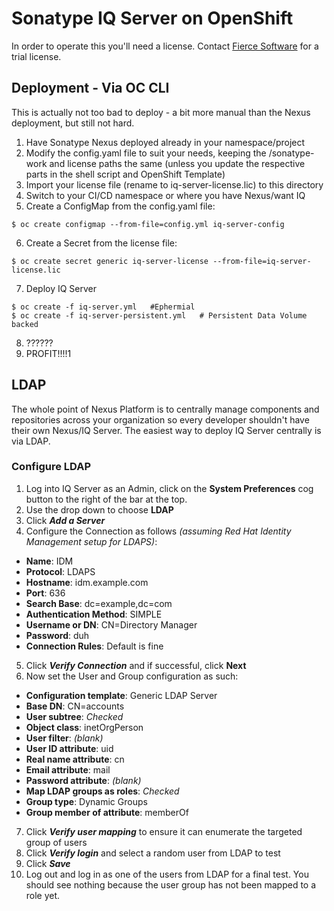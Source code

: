 # Sonatype IQ Server on OpenShift

In order to operate this you'll need a license.  Contact [Fierce Software](https://fiercesw.com/request-a-demo) for a trial license.

## Deployment - Via OC CLI

This is actually not too bad to deploy - a bit more manual than the Nexus deployment, but still not hard.

1. Have Sonatype Nexus deployed already in your namespace/project
2. Modify the config.yaml file to suit your needs, keeping the /sonatype-work and license paths the same (unless you update the respective parts in the shell script and OpenShift Template)
3. Import your license file (rename to iq-server-license.lic) to this directory
4. Switch to your CI/CD namespace or where you have Nexus/want IQ
5. Create a ConfigMap from the config.yaml file:

  ```
  $ oc create configmap --from-file=config.yml iq-server-config
  ```

6. Create a Secret from the license file:

  ```
  $ oc create secret generic iq-server-license --from-file=iq-server-license.lic
  ```

7. Deploy IQ Server

  ```
  $ oc create -f iq-server.yml   #Ephermial
  $ oc create -f iq-server-persistent.yml   # Persistent Data Volume backed
  ```
  
8. ??????
9. PROFIT!!!!1

## LDAP

The whole point of Nexus Platform is to centrally manage components and repositories across your organization so every developer shouldn't have their own Nexus/IQ Server.  The easiest way to deploy IQ Server centrally is via LDAP.

### Configure LDAP

1. Log into IQ Server as an Admin, click on the **System Preferences** cog button to the right of the bar at the top.
2. Use the drop down to choose **LDAP**
3. Click ***Add a Server***
4. Configure the Connection as follows *(assuming Red Hat Identity Management setup for LDAPS)*:
  - **Name**: IDM
  - **Protocol**: LDAPS
  - **Hostname**: idm.example.com
  - **Port**: 636
  - **Search Base**: dc=example,dc=com
  - **Authentication Method**: SIMPLE
  - **Username or DN**: CN=Directory Manager
  - **Password**: duh
  - **Connection Rules**: Default is fine
5. Click ***Verify Connection*** and if successful, click **Next**
6. Now set the User and Group configuration as such:
  - **Configuration template**: Generic LDAP Server
  - **Base DN**: CN=accounts
  - **User subtree**: *Checked*
  - **Object class**: inetOrgPerson
  - **User filter**: *(blank)*
  - **User ID attribute**: uid
  - **Real name attribute**: cn
  - **Email attribute**: mail
  - **Password attribute**: *(blank)*
  - **Map LDAP groups as roles**: *Checked*
  - **Group type**: Dynamic Groups
  - **Group member of attribute**: memberOf
7. Click ***Verify user mapping*** to ensure it can enumerate the targeted group of users
8. Click ***Verify login*** and select a random user from LDAP to test
9. Click ***Save***
10. Log out and log in as one of the users from LDAP for a final test.  You should see nothing because the user group has not been mapped to a role yet.